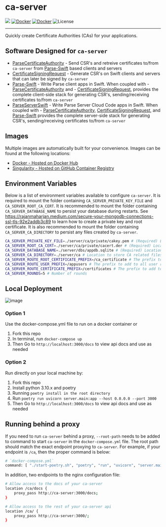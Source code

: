 # ca-server
[![](https://dockeri.co/image/netreconlab/ca-server)](https://hub.docker.com/r/netreconlab/ca-server)
[![Docker](https://github.com/netreconlab/ca-server/actions/workflows/build.yml/badge.svg)](https://github.com/netreconlab/ca-server/actions/workflows/build.yml)
[![Docker](https://github.com/netreconlab/ca-server/actions/workflows/release.yml/badge.svg)](https://github.com/netreconlab/ca-server/actions/workflows/release.yml)
![License](https://img.shields.io/badge/license-Apache%202.0-blue.svg)

---
Quickly create Certificate Authorities (CAs) for your applications.

## Software Designed for `ca-server`
- [ParseCertificateAuthority](https://github.com/netreconlab/ParseCertificateAuthority) - Send CSR's and retreive certificates to/from `ca-server` from [Parse-Swift](https://github.com/netreconlab/Parse-Swift) based clients and servers
- [CertificateSigningRequest](https://github.com/cbaker6/CertificateSigningRequest) - Generate CSR's on Swift clients and servers that can later be signed by `ca-server`
- [Parse-Swift](https://github.com/netreconlab/Parse-Swift) - Write Parse client apps in Swift. When coupled with - [ParseCertificateAuthority](https://github.com/netreconlab/ParseCertificateAuthority) and - [CertificateSigningRequest](https://github.com/cbaker6/CertificateSigningRequest), provides the complete client-side stack for generating CSR's, sending/receiving certificates to/from `ca-server`
- [ParseServerSwift](https://github.com/netreconlab/parse-server-swift) - Write Parse Server Cloud Code apps in Swift. When coupled with - [ParseCertificateAuthority](https://github.com/netreconlab/ParseCertificateAuthority), [CertificateSigningRequest](https://github.com/cbaker6/CertificateSigningRequest), and [Parse-Swift](https://github.com/netreconlab/Parse-Swift) provides the complete server-side stack for generating CSR's, sending/receiving certificates to/from `ca-server`


## Images
Multiple images are automatically built for your convenience. Images can be found at the following locations:
- [Docker - Hosted on Docker Hub](https://hub.docker.com/r/netreconlab/ca-server)
- [Singularity - Hosted on GitHub Container Registry](https://github.com/netreconlab/hipaa-postgres/pkgs/container/ca-server)

## Environment Variables
Below is a list of environment variables available to configure `ca-server`. It is required to mount the folder containing `CA_SERVER_PRIVATE_KEY_FILE` and `CA_SERVER_ROOT_CA_CERT`. It is recommended to mount the folder containing `CA_SERVER_DATABASE_NAME` to persist your database during restarts. See https://rajanmaharjan.medium.com/secure-your-mongodb-connections-ssl-tls-92e2addb3c89 to learn how to create a private key and root certificate. It is also recommended to mount the folder containing `CA_SERVER_CA_DIRECTORY` to persist any files created by `ca-server`.

```bash
CA_SERVER_PRIVATE_KEY_FILE=./server/ca/private/cakey.pem # (Required) Location and name of private key 
CA_SERVER_ROOT_CA_CERT=./server/ca/private/cacert.der # (Required) Location and name of CA certificate
CA_SERVER_DATABASE_NAME=./server/dbs/appdb.sqlite # (Required) Location and name of the database
CA_SERVER_CA_DIRECTORY=./server/ca # Location to store CA related files
CA_SERVER_ROUTE_ROOT_CERTIFICATE_PREFIX=/ca_certificate # The prefix to add root certificate related routes
CA_SERVER_ROUTE_USER_PREFIX=/appusers # The prefix to add to all user related routes
CA_SERVER_ROUTE_CERTIFICATE_PREFIX=/certificates # The prefix to add to all certificate related routes
CA_SERVER_ROUNDS=5 # Number of rounds
```

## Local Deployment
![image](https://user-images.githubusercontent.com/8621344/215227812-3dc126d6-ecf6-4b6d-b349-c4154f14b4d1.png)

### Option 1
Use the docker-compose.yml file to run on a docker container or
1. Fork this repo
2. In terminal, run `docker-compose up`
3. Then Go to `http://localhost:3000/docs` to view api docs and use as needed

### Option 2
Run directly on your local machine by:
1. Fork this repo
2. Install python 3.10.x and poetry
3. Running `poetry install in the root directory`
4. Run `poetry run uvicorn server.main:app --host 0.0.0.0 --port 3000`
5. Then Go to `http://localhost:3000/docs` to view api docs and use as needed

## Running behind a proxy
If you need to run `ca-server` behind a proxy, `--root-path` needs to be added to command to start `ca-server` in the `docker-compose.yml` file. The root path should match the exact endpoint proxying to `ca-server`. For example, if your endpoint is `/ca`, then the proper command is below:

```bash
# `docker-compose.yml` 
command: [ "./start-poetry.sh", "poetry", "run", "uvicorn", "server.main:app", "--host", "0.0.0.0", "--port", "3000", "--root-path", "/ca" ]
```

In addition, two endpoints to the nginx configuration file:
```bash
# Allow access to the docs of your ca-server
location /ca/docs {
    proxy_pass http://ca-server:3000/docs;
}

# Allow access to the rest of your ca-server api
location /ca/ {
    proxy_pass http://ca-server:3000/;
}
```
